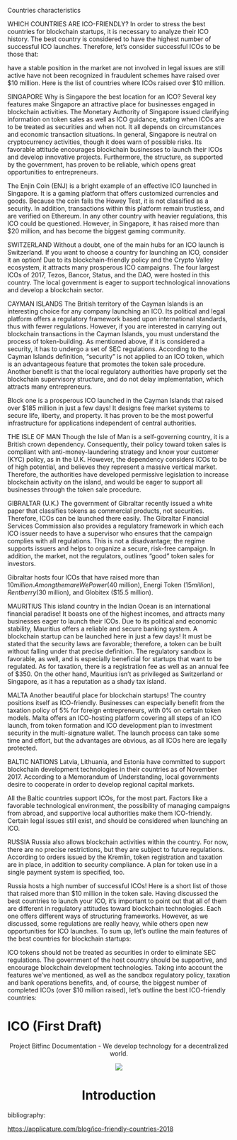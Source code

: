 Countries characteristics

WHICH COUNTRIES ARE ICO-FRIENDLY?
In order to stress the best countries for blockchain startups, it is necessary to analyze their ICO history. The best country is considered to have the highest number of successful ICO launches. Therefore, let’s consider successful ICOs to be those that:

have a stable position in the market
are not involved in legal issues
are still active
have not been recognized in fraudulent schemes
have raised over $10 million.
Here is the list of countries where ICOs raised over $10 million.

SINGAPORE
Why is Singapore the best location for an ICO? Several key features make Singapore an attractive place for businesses engaged in blockchain activities. The Monetary Authority of Singapore issued clarifying information on token sales as well as ICO guidance, stating when ICOs are to be treated as securities and when not. It all depends on circumstances and economic transaction situations. In general, Singapore is neutral on cryptocurrency activities, though it does warn of possible risks. Its favorable attitude encourages blockchain businesses to launch their ICOs and develop innovative projects. Furthermore, the structure, as supported by the government, has proven to be reliable, which opens great opportunities to entrepreneurs.

The Enjin Coin (ENJ) is a bright example of an effective ICO launched in Singapore. It is a gaming platform that offers customized currencies and goods.
Because the coin fails the Howey Test, it is not classified as a security. In addition, transactions within this platform remain trustless, and are verified on Ethereum. In any other country with heavier regulations, this ICO could be questioned. However, in Singapore, it has raised more than $20 million, and has become the biggest gaming community.

SWITZERLAND
Without a doubt, one of the main hubs for an ICO launch is Switzerland. If you want to choose a country for launching an ICO, consider it an option! Due to its blockchain-friendly policy and the Crypto Valley ecosystem, it attracts many prosperous ICO campaigns. The four largest ICOs of 2017, Tezos, Bancor, Status, and the DAO, were hosted in this country. The local government is eager to support technological innovations and develop a blockchain sector.

CAYMAN ISLANDS
The British territory of the Cayman Islands is an interesting choice for any company launching an ICO. Its political and legal platform offers a regulatory framework based upon international standards, thus with fewer regulations. However, if you are interested in carrying out blockchain transactions in the Cayman Islands, you must understand the process of token-building. As mentioned above, if it is considered a security, it has to undergo a set of SEC regulations. According to the Cayman Islands definition, “security” is not applied to an ICO token, which is an advantageous feature that promotes the token sale procedure. Another benefit is that the local regulatory authorities have properly set the blockchain supervisory structure, and do not delay implementation, which attracts many entrepreneurs.

Block one is a prosperous ICO launched in the Cayman Islands that raised over $185 million in just a few days! It designs free market systems to secure life, liberty, and property. It has proven to be the most powerful infrastructure for applications independent of central authorities.

THE ISLE OF MAN
Though the Isle of Man is a self-governing country, it is a British crown dependency. Consequently, their policy toward token sales is compliant with anti-money-laundering strategy and know your customer (KYC) policy, as in the U.K. However, the dependency considers ICOs to be of high potential, and believes they represent a massive vertical market. Therefore, the authorities have developed permissive legislation to increase blockchain activity on the island, and would be eager to support all businesses through the token sale procedure.

GIBRALTAR (U.K.)
The government of Gibraltar recently issued a white paper that classifies tokens as commercial products, not securities. Therefore, ICOs can be launched there easily. The Gibraltar Financial Services Commission also provides a regulatory framework in which each ICO issuer needs to have a supervisor who ensures that the campaign complies with all regulations. This is not a disadvantage; the regime supports issuers and helps to organize a secure, risk-free campaign. In addition, the market, not the regulators, outlines “good” token sales for investors.

Gibraltar hosts four ICOs that have raised more than $10 million. Among them are WePower ($40 million), Energi Token ($15 million), Rentberry ($30 million), and Globitex ($15.5 million).

MAURITIUS
This island country in the Indian Ocean is an international financial paradise! It boasts one of the highest incomes, and attracts many businesses eager to launch their ICOs. Due to its political and economic stability, Mauritius offers a reliable and secure banking system. A blockchain startup can be launched here in just a few days! It must be stated that the security laws are favorable; therefore, a token can be built without falling under that precise definition. The regulatory sandbox is favorable, as well, and is especially beneficial for startups that want to be regulated. As for taxation, there is a registration fee as well as an annual fee of $350. On the other hand, Mauritius isn’t as privileged as Switzerland or Singapore, as it has a reputation as a shady tax island.

MALTA
Another beautiful place for blockchain startups! The country positions itself as ICO-friendly. Businesses can especially benefit from the taxation policy of 5% for foreign entrepreneurs, with 0% on certain token models. Malta offers an ICO-hosting platform covering all steps of an ICO launch, from token formation and ICO development plan to investment security in the multi-signature wallet. The launch process can take some time and effort, but the advantages are obvious, as all ICOs here are legally protected.

BALTIC NATIONS
Latvia, Lithuania, and Estonia have committed to support blockchain development technologies in their countries as of November 2017. According to a Memorandum of Understanding, local governments desire to cooperate in order to develop regional capital markets.

All the Baltic countries support ICOs, for the most part. Factors like a favorable technological environment, the possibility of managing campaigns from abroad, and supportive local authorities make them ICO-friendly. Certain legal issues still exist, and should be considered when launching an ICO.

RUSSIA
Russia also allows blockchain activities within the country. For now, there are no precise restrictions, but they are subject to future regulations. According to orders issued by the Kremlin, token registration and taxation are in place, in addition to security compliance. A plan for token use in a single payment system is specified, too.

Russia hosts a high number of successful ICOs! Here is a short list of those that raised more than $10 million in the token sale.
Having discussed the best countries to launch your ICO, it’s important to point out that all of them are different in regulatory attitudes toward blockchain technologies. Each one offers different ways of structuring frameworks. However, as we discussed, some regulations are really heavy, while others open new opportunities for ICO launches. To sum up, let’s outline the main features of the best countries for blockchain startups:

ICO tokens should not be treated as securities in order to eliminate SEC regulations.
The government of the host country should be supportive, and encourage blockchain development technologies.
Taking into account the features we’ve mentioned, as well as the sandbox regulatory policy, taxation and bank operations benefits, and, of course, the biggest number of completed ICOs (over $10 million raised), let’s outline the best ICO-friendly countries:



# ICO (First Draft)
<p align="center">
<P align="center">Project Bitfinc Documentation - We develop technology for a decentralized world. 
  </P>
<p align="center">
<img src="https://www.bitfinc.com/wp-content/uploads/2015/04/LogoSolito-1-e1510025545831.png">
<H1 align="center">Introduction</H1>







bibliography:

https://applicature.com/blog/ico-friendly-countries-2018

